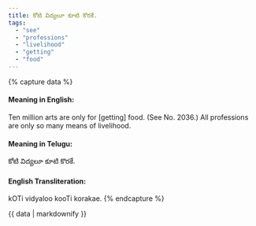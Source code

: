 ```yaml
---
title: కోటి విద్యలూ కూటి కొరకే.
tags:
  - "see"
  - "professions"
  - "livelihood"
  - "getting"
  - "food"
---
```


{% capture data %}
#### Meaning in English:
Ten million arts are only for [getting] food.
(See No. 2036.)
All professions are only so many means of livelihood.

#### Meaning in Telugu:
కోటి విద్యలూ కూటి కొరకే.

#### English Transliteration:
kOTi vidyaloo kooTi korakae.
{% endcapture %}

<div class="notice">{{ data | markdownify }}</div>

